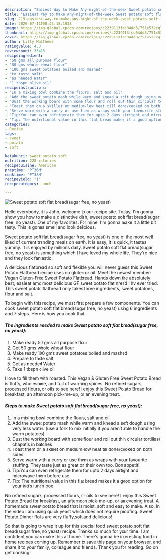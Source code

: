 ```yaml
---
description: "Easiest Way to Make Any-night-of-the-week Sweet potato soft flat bread(sugar free, no yeast)"
title: "Easiest Way to Make Any-night-of-the-week Sweet potato soft flat bread(sugar free, no yeast)"
slug: 219-easiest-way-to-make-any-night-of-the-week-sweet-potato-soft-flat-breadsugar-free-no-yeast
date: 2020-07-11T00:43:18.193Z
image: https://img-global.cpcdn.com/recipes/c2239113fcc04dd3/751x532cq70/sweet-potato-soft-flat-breadsugar-free-no-yeast-recipe-main-photo.jpg
thumbnail: https://img-global.cpcdn.com/recipes/c2239113fcc04dd3/751x532cq70/sweet-potato-soft-flat-breadsugar-free-no-yeast-recipe-main-photo.jpg
cover: https://img-global.cpcdn.com/recipes/c2239113fcc04dd3/751x532cq70/sweet-potato-soft-flat-breadsugar-free-no-yeast-recipe-main-photo.jpg
author: Lilly Matthews
ratingvalue: 4.3
reviewcount: 33423
recipeingredient:
- "50 gms all purpose flour"
- "50 gms whole wheat flour"
- "100 gms sweet potatoes boiled and mashed"
- "to taste salt"
- "as needed Water"
- "1 tbspn olive oil"
recipeinstructions:
- "In a mixing bowl combine the flours, salt and oil"
- "Add the sweet potato mash while warm and knead a soft dough using very less water. (use a fork to mix initially if you aren’t able to handle the warm potatoes)"
- "Dust the working board with some flour and roll out thin circular tortillas/ chapatis in batches"
- "Toast them on a skillet on medium-low heat till done/cooked on both sides"
- "Serve warm with a curry or use them as wraps with your favourite stuffing. They taste just as great on their own too. Bon appetit!"
- "Tip:You can even refrigerate them for upto 2 days airtight and microwave them before use."
- "Tip: The nutritional value in this flat bread makes it a good option for your kid’s lunch box"
categories:
- Recipe
tags:
- sweet
- potato
- soft

katakunci: sweet potato soft 
nutrition: 228 calories
recipecuisine: American
preptime: "PT36M"
cooktime: "PT38M"
recipeyield: "1"
recipecategory: Lunch

---
```



![Sweet potato soft flat bread(sugar free, no yeast)](https://img-global.cpcdn.com/recipes/c2239113fcc04dd3/751x532cq70/sweet-potato-soft-flat-breadsugar-free-no-yeast-recipe-main-photo.jpg)

Hello everybody, it is John, welcome to our recipe site. Today, I'm gonna show you how to make a distinctive dish, sweet potato soft flat bread(sugar free, no yeast). One of my favorites. For mine, I'm gonna make it a little bit tasty. This is gonna smell and look delicious.

Sweet potato soft flat bread(sugar free, no yeast) is one of the most well liked of current trending meals on earth. It is easy, it is quick, it tastes yummy. It is enjoyed by millions daily. Sweet potato soft flat bread(sugar free, no yeast) is something which I have loved my whole life. They're nice and they look fantastic.

A delicious flatbread so soft and flexible you will never guess this Sweet Potato Flatbread recipe uses no gluten or oil. Meet the newest member: Vegan Gluten-Free Sweet Potato Flatbread. Hands down the absolutely best, easieat amd most delicious GF sweet potato flat nread I hv ever tried. This sweet potato flatbread only takes three ingredients, sweet potatoes, flour and salt.


To begin with this recipe, we must first prepare a few components. You can cook sweet potato soft flat bread(sugar free, no yeast) using 6 ingredients and 7 steps. Here is how you cook that.

<!--inarticleads1-->

##### The ingredients needed to make Sweet potato soft flat bread(sugar free, no yeast):

1. Make ready 50 gms all purpose flour
1. Get 50 gms whole wheat flour
1. Make ready 100 gms sweet potatoes boiled and mashed
1. Prepare to taste salt
1. Get as needed Water
1. Take 1 tbspn olive oil


I love to fill them with roasted. This Vegan &amp; Gluten Free Sweet Potato Bread is fluffy, wholesome, and full of warming spices. No refined sugars, processed flours, or oils to see here! I enjoy this Sweet Potato Bread for breakfast, an afternoon pick-me-up, or an evening treat. 

<!--inarticleads2-->

##### Steps to make Sweet potato soft flat bread(sugar free, no yeast):

1. In a mixing bowl combine the flours, salt and oil
1. Add the sweet potato mash while warm and knead a soft dough using very less water. (use a fork to mix initially if you aren’t able to handle the warm potatoes)
1. Dust the working board with some flour and roll out thin circular tortillas/ chapatis in batches
1. Toast them on a skillet on medium-low heat till done/cooked on both sides
1. Serve warm with a curry or use them as wraps with your favourite stuffing. They taste just as great on their own too. Bon appetit!
1. Tip:You can even refrigerate them for upto 2 days airtight and microwave them before use.
1. Tip: The nutritional value in this flat bread makes it a good option for your kid’s lunch box


No refined sugars, processed flours, or oils to see here! I enjoy this Sweet Potato Bread for breakfast, an afternoon pick-me-up, or an evening treat. A homemade sweet potato bread that is moist, soft and easy to make. Also, in the video I am using quick yeast which does not require proofing. Sweet Potato Dinner Rolls are very fluffy,soft and delicious! 

So that is going to wrap it up for this special food sweet potato soft flat bread(sugar free, no yeast) recipe. Thanks so much for your time. I am confident you can make this at home. There's gonna be interesting food in home recipes coming up. Remember to save this page on your browser, and share it to your family, colleague and friends. Thank you for reading. Go on get cooking!
